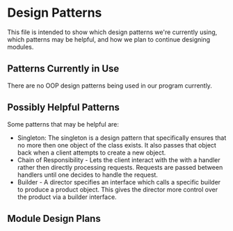 # Design Patterns

This file is intended to show which design patterns we're currently using, which patterns may be helpful, and how we plan to continue designing modules.

## Patterns Currently in Use

There are no OOP design patterns being used in our program currently.

## Possibly Helpful Patterns

Some patterns that may be helpful are:
* Singleton: The singleton is a design pattern that specifically ensures that no more then one object of the class exists. It also passes that object back when a client attempts to create a new object.
* Chain of Responsibility - Lets the client interact with the with a handler rather then directly processing requests. Requests are passed between handlers until one decides to handle the request.
* Builder - A director specifies an interface which calls a specific builder to produce a product object. This gives the director more control over the product via a builder interface. 

## Module Design Plans



